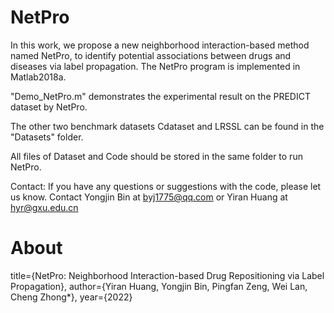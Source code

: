 # NetPro

In this work, we propose a new neighborhood interaction-based method named NetPro, to identify potential associations between drugs and diseases via label propagation. The NetPro program is implemented in Matlab2018a. 

"Demo_NetPro.m" demonstrates the experimental result on the PREDICT dataset by NetPro. 

The other two benchmark datasets Cdataset and LRSSL can be found in the "Datasets" folder.

All files of Dataset and Code should be stored in the same folder to run NetPro.

Contact:
If you have any questions or suggestions with the code, please let us know. 
Contact Yongjin Bin at  byj1775@qq.com or Yiran Huang at hyr@gxu.edu.cn



# About

  title={NetPro: Neighborhood Interaction-based Drug Repositioning via Label Propagation},
  author={Yiran Huang, Yongjin Bin, Pingfan Zeng, Wei Lan, Cheng Zhong*},
  year={2022}

